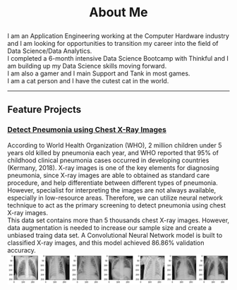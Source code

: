 <p style="text-align: center;font-size:200%;font-weight:bold;">About Me</p>

I am an Application Engineering working at the Computer Hardware industry and I am looking for opportunities to transition my career      into the field of Data Science/Data Analytics. 
<br/>
I completed a 6-month intensive Data Science Bootcamp with Thinkful and I am building up my Data Science skills moving forward. 
<br/>
I am also a gamer and I main Support and Tank in most games. 
<br/>
I am a cat person and I have the cutest cat in the world. 

---

## Feature Projects

### [Detect Pneumonia using Chest X-Ray Images](https://github.com/jatlukze/Thinkful_Projects/blob/master/Final/Thinkful_Final_Capstone_Project_Detect_Pneumonia_using_Chest_X_Ray_Images.ipynb)
According to World Health Organization (WHO), 2 million children under 5 years old killed by pneumonia each year, and WHO reported that 95% of childhood clinical pneumonia cases occurred in developing countries (Kermany, 2018). X-ray images is one of the key elements for diagnosing pneumonia, since X-ray images are able to obtained as standard care procedure, and help differentiate between different types of pneumonia. However, specialist for interpreting the images are not always available, especially in low-resource areas. Therefore, we can utilize neural network technique to act as the primary screening to detect pneumonia using chest X-ray images.
<br/>
This data set contains more than 5 thousands chest X-ray images. However, data augmentation is needed to increase our sample size and create a unbiased traing data set. A Convolutional Neural Network model is built to classified X-ray images, and this model achieved 86.86% validation accuracy. 
<img src="images/pneumonia.png?raw=true"/>
